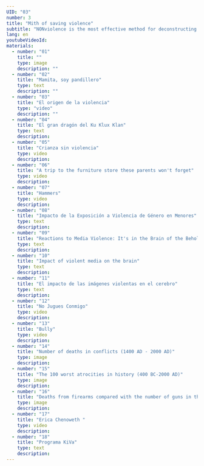 ```yaml
---
UID: "03"
number: 3
title: "Mith of saving violence"
subtitle: "NONviolence is the most effective method for deconstructing the present injustice and establishing peace."
lang: en
youtubeVideoId:
materials:
  - number: "01"
    title: ""
    type: image
    description: ""
  - number: "02"
    title: "Mamita, soy pandillero"
    type: text
    description: ""
  - number: "03"
    title: "El origen de la violencia"
    type: "video"
    description: ""
  - number: "04"
    title: "El gran dragón del Ku Klux Klan"
    type: text
    description:
  - number: "05"
    title: "Crianza sin violencia"
    type: video
    description:
  - number: "06"
    title: "A trip to the furniture store these parents won't forget"
    type: video
    description:
  - number: "07"
    title: "Hammers"
    type: video
    description:
  - number: "08"
    title: "Impacto de la Exposición a Violencia de Género en Menores"
    type: text
    description:
  - number: "09"
    title: "Reactions to Media Violence: It's in the Brain of the Beholder"
    type: text
    description:
  - number: "10"
    title: "Impact of violent media on the brain"
    type: text
    description:
  - number: "11"
    title: "El impacto de las imágenes violentas en el cerebro"
    type: text
    description:
  - number: "12"
    title: "No Jugues Conmigo"
    type: video
    description:
  - number: "13"
    title: "Bully"
    type: video
    description:
  - number: "14"
    title: "Number of deaths in conflicts (1400 AD - 2000 AD)"
    type: image
    description:
  - number: "15"
    title: "The 100 worst atrocities in history (400 BC-2000 AD)"
    type: image
    description:
  - number: "16"
    title: "Deaths from firearms compared with the number of guns in the civil society (2018)"
    type: image
    description:
  - number: "17"
    title: "Erica Chenoweth "
    type: video
    description:
  - number: "18"
    title: "Programa KiVa"
    type: text
    description:
---
```

